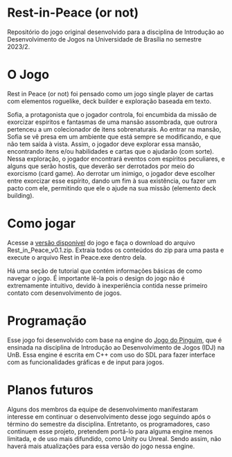 # Rest-in-Peace (or not)
Repositório do jogo original desenvolvido para a disciplina de Introdução ao Desenvolvimento de Jogos na Universidade de Brasília no semestre 2023/2.

# O Jogo
Rest in Peace (or not) foi pensado como um jogo single player de cartas com elementos roguelike, deck builder e exploração baseada em texto.

Sofia, a protagonista que o jogador controla, foi encumbida da missão de exorcizar espíritos e fantasmas de uma mansão assombrada, que outrora pertenceu a um colecionador de itens sobrenaturais. Ao entrar na mansão, Sofia se vê presa em um ambiente que está sempre se modificando, e que não tem saída à vista. Assim, o jogador deve explorar essa mansão, encontrando itens e/ou habilidades e cartas que o ajudarão (com sorte). Nessa exploração, o jogador encontrará eventos com espíritos peculiares, e alguns que serão hostis, que deverão ser derrotados por meio do exorcismo (card game). Ao derrotar um inimigo, o jogador deve escolher entre exorcizar esse espírito, dando um fim à sua existência, ou fazer um pacto com ele, permitindo que ele o ajude na sua missão (elemento deck building).

# Como jogar
Acesse a [versão disponível](https://github.com/pedrovrc/Rest-in-Peace/releases/tag/v0.1) do jogo e faça o download do arquivo Rest_in_Peace_v0.1.zip. Extraia todos os conteúdos do zip para uma pasta e execute o arquivo Rest in Peace.exe dentro dela.

Há uma seção de tutorial que contém informações básicas de como navegar o jogo. É importante lê-la pois o design do jogo não é extremamente intuitivo, devido à inexperiência contida nesse primeiro contato com desenvolvimento de jogos.

# Programação
Esse jogo foi desenvolvido com base na engine do [Jogo do Pinguim](https://github.com/pedrovrc/Jogo-do-Pinguim-IDJ), que é ensinada na disciplina de Introdução ao Desenvolvimento de Jogos (IDJ) na UnB. Essa engine é escrita em C++ com uso do SDL para fazer interface com as funcionalidades gráficas e de input para jogos.

# Planos futuros
Alguns dos membros da equipe de desenvolvimento manifestaram interesse em continuar o desenvolvimento desse jogo seguindo após o término do semestre da disciplina. Entretanto, os programadores, caso continuem esse projeto, pretendem portá-lo para alguma engine menos limitada, e de uso mais difundido, como Unity ou Unreal. Sendo assim, não haverá mais atualizações para essa versão do jogo nessa engine.
